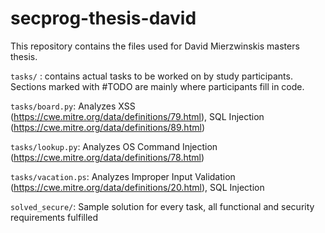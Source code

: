 # secprog-thesis-david

This repository contains the files used for David Mierzwinskis masters thesis.


`tasks/` : contains actual tasks to be worked on by study participants. Sections marked with #TODO are mainly where participants fill in code. 

`tasks/board.py`: Analyzes XSS (https://cwe.mitre.org/data/definitions/79.html), SQL Injection (https://cwe.mitre.org/data/definitions/89.html)

`tasks/lookup.py`: Analyzes OS Command Injection (https://cwe.mitre.org/data/definitions/78.html)

`tasks/vacation.ps`: Analyzes Improper Input Validation (https://cwe.mitre.org/data/definitions/20.html), SQL Injection

`solved_secure/`: Sample solution for every task, all functional and security requirements fulfilled
